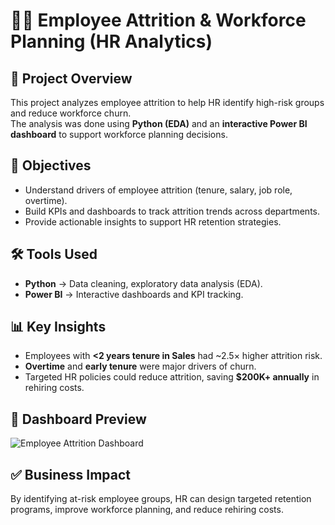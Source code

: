 # 👩‍💼 Employee Attrition & Workforce Planning (HR Analytics)

## 📌 Project Overview
This project analyzes employee attrition to help HR identify high-risk groups and reduce workforce churn.  
The analysis was done using **Python (EDA)** and an **interactive Power BI dashboard** to support workforce planning decisions.  

## 🎯 Objectives
- Understand drivers of employee attrition (tenure, salary, job role, overtime).  
- Build KPIs and dashboards to track attrition trends across departments.  
- Provide actionable insights to support HR retention strategies.  

## 🛠 Tools Used
- **Python** → Data cleaning, exploratory data analysis (EDA).  
- **Power BI** → Interactive dashboards and KPI tracking.  

## 📊 Key Insights
- Employees with **<2 years tenure in Sales** had ~2.5× higher attrition risk.  
- **Overtime** and **early tenure** were major drivers of churn.  
- Targeted HR policies could reduce attrition, saving **$200K+ annually** in rehiring costs.  

## 📸 Dashboard Preview
![Employee Attrition Dashboard](dashboard.png)


## ✅ Business Impact
By identifying at-risk employee groups, HR can design targeted retention programs, improve workforce planning, and reduce rehiring costs.  
